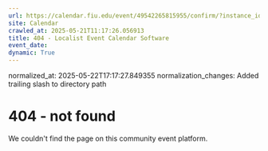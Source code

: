 ```yaml
---
url: https://calendar.fiu.edu/event/49542265815955/confirm/?instance_id=49542265821078&return=https%3A%2F%2Fcalendar.fiu.edu%2Fcalendar%3Fevent_types%255B%255D%3D121719
site: Calendar
crawled_at: 2025-05-21T11:17:26.056913
title: 404 - Localist Event Calendar Software
event_date: 
dynamic: True
---
```

normalized_at: 2025-05-22T17:17:27.849355
normalization_changes: Added trailing slash to directory path

# 404 - not found
We couldn't find the page on this community event platform.
